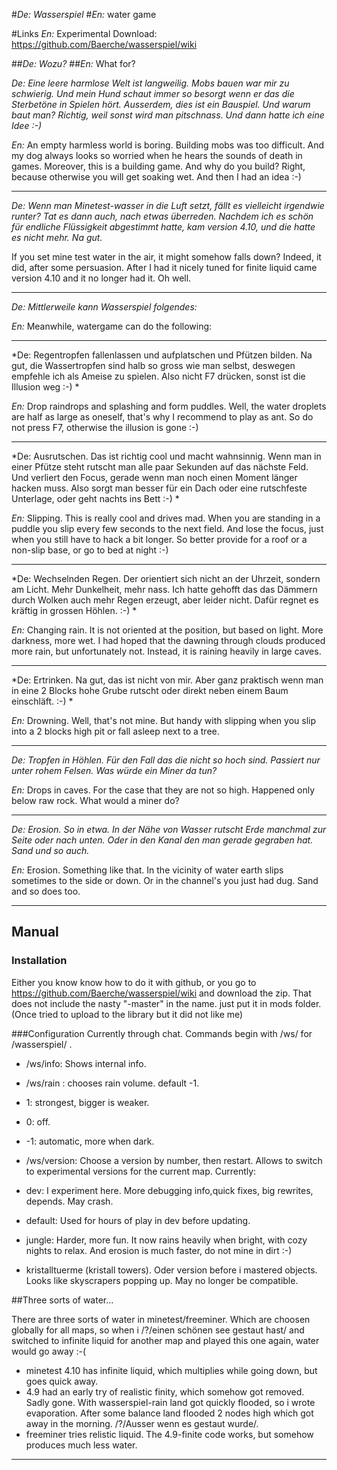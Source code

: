 #*De: Wasserspiel*
#*En:* water game

#Links
*En:* Experimental Download: <https://github.com/Baerche/wasserspiel/wiki>

##*De: Wozu?*
##*En:* What for?

*De: Eine leere harmlose Welt ist langweilig. Mobs bauen war mir zu schwierig. Und mein Hund schaut immer so besorgt wenn er das die Sterbetöne in Spielen hört. Ausserdem, dies ist ein Bauspiel. Und warum baut man? Richtig, weil sonst wird man pitschnass. Und dann hatte ich eine Idee :-)*

*En:* An empty harmless world is boring. Building mobs was too difficult. And my dog always looks so worried when he hears the sounds of death in games. Moreover, this is a building game. And why do you build? Right, because otherwise you will get soaking wet. And then I had an idea :-)

---
*De: Wenn man Minetest-wasser in die Luft setzt, fällt es vielleicht irgendwie runter? Tat es dann auch, nach etwas überreden. Nachdem ich es schön für endliche Flüssigkeit abgestimmt hatte, kam version 4.10, und die hatte es nicht mehr. Na gut.*

If you set mine test water in the air, it might somehow falls down? Indeed, it did, after some persuasion. After I had it nicely tuned for finite liquid came version 4.10 and it no longer had it. Oh well.

---
*De: Mittlerweile kann Wasserspiel folgendes:*

*En:* Meanwhile, watergame can do the following:

---
*De: Regentropfen fallenlassen und aufplatschen und Pfützen bilden. Na gut, die Wassertropfen sind halb so gross wie man selbst, deswegen empfehle ich als Ameise zu spielen. Also nicht F7 drücken, sonst ist die Illusion weg :-) *

*En:* Drop raindrops and splashing and form puddles. Well, the water droplets are half as large as oneself, that's why I recommend to play as ant. So do not press F7, otherwise the illusion is gone :-)

---
*De: Ausrutschen. Das ist richtig cool und macht wahnsinnig. Wenn man in einer Pfütze steht rutscht man alle paar Sekunden auf das nächste Feld. Und verliert den Focus, gerade wenn man noch einen Moment länger hacken muss. Also sorgt man besser für ein Dach oder eine rutschfeste Unterlage, oder geht nachts ins Bett :-) *

*En:* Slipping. This is really cool and drives mad. When you are standing in a puddle you slip every few seconds to the next field. And lose the focus, just when you still have to hack a bit longer. So better provide for a roof or a non-slip base, or go to bed at night :-)

---
*De: Wechselnden Regen. Der orientiert sich nicht an der Uhrzeit, sondern am Licht. Mehr Dunkelheit, mehr nass. Ich hatte gehofft das das Dämmern durch Wolken auch mehr Regen erzeugt, aber leider nicht. Dafür regnet es kräftig in grossen Höhlen. :-) *

*En:* Changing rain. It is not oriented at the position, but based on light. More darkness, more wet. I had hoped that the dawning through clouds produced more rain, but unfortunately not. Instead, it is raining heavily in large caves.

---
*De: Ertrinken. Na gut, das ist nicht von mir. Aber ganz praktisch wenn man in eine 2 Blocks hohe Grube rutscht oder direkt neben einem Baum einschläft. :-) *

*En:* Drowning. Well, that's not mine. But handy with slipping when you slip into a 2 blocks high pit or fall asleep next to a tree.

---
*De: Tropfen in Höhlen. Für den Fall das die nicht so hoch sind. Passiert nur unter rohem Felsen. Was würde ein Miner da tun?*

*En:* Drops in caves. For the case that they are not so high. Happened only below raw rock. What would a miner do?

---
*De: Erosion. So in etwa. In der Nähe von Wasser rutscht Erde manchmal zur Seite oder nach unten. Oder in den Kanal den man gerade gegraben hat. Sand und so auch.*

*En:* Erosion. Something like that. In the vicinity of water earth slips sometimes to the side or down. Or in the channel's you just had dug. Sand and so does too.

---

## Manual
### Installation

Either you know know how to do it with github, or you go to <https://github.com/Baerche/wasserspiel/wiki> and download the zip. That does not include the nasty "-master" in the name. just put it in mods folder. (Once tried to upload to the library but it did not like me)

###Configuration
Currently through chat. Commands begin with /ws/ for /wasserspiel/ . 

* /ws/info: Shows internal info.


* /ws/rain <number>: chooses rain volume. default -1. 

 * 1: strongest, bigger is weaker. 
 * 0: off. 
 * -1: automatic, more when dark.
  
* /ws/version: Choose a version by number, then restart. Allows to switch to experimental versions for the current map. Currently:

 * dev: I experiment here. More debugging info,quick fixes, big rewrites, depends. May crash.
 * default: Used for hours of play in dev before updating.
 * jungle: Harder, more fun. It now rains heavily when bright, with cozy nights to relax. And erosion is much faster, do not mine in dirt :-)
 * kristalltuerme (kristall towers). Oder version before i mastered objects. Looks like skyscrapers popping up. May no longer be compatible.

##Three sorts of water...

There are three sorts of water in minetest/freeminer. Which are choosen globally for all maps, so when i /?/einen schönen see gestaut hast/ and switched to infinite liquid for another map and played this one again, water would go away :-(

* minetest 4.10 has infinite liquid, which multiplies while going down, but goes quick away. 
* 4.9 had an early try of realistic finity, which somehow got removed.  Sadly gone. With wasserspiel-rain land got quickly flooded, so i wrote evaporation. After some balance land flooded 2 nodes high which got away in the morning. /?/Ausser wenn es gestaut wurde/.
* freeminer tries relistic liquid. The 4.9-finite code works, but somehow produces much less water.

---
